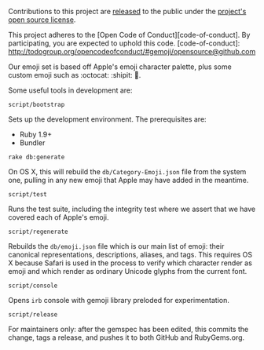 Contributions to this project are [released](https://help.github.com/articles/github-terms-of-service/#6-contributions-under-repository-license) to the public under the [project's open source license](LICENSE).

This project adheres to the [Open Code of Conduct][code-of-conduct]. By participating, you are expected to uphold this code.
[code-of-conduct]: http://todogroup.org/opencodeofconduct/#gemoji/opensource@github.com

Our emoji set is based off Apple's emoji character palette, plus some custom
emoji such as :octocat: :shipit: :metal:.

Some useful tools in development are:

```
script/bootstrap
```

Sets up the development environment. The prerequisites are:

* Ruby 1.9+
* Bundler

```
rake db:generate
```

On OS X, this will rebuild the `db/Category-Emoji.json` file from the system
one, pulling in any new emoji that Apple may have added in the meantime.

```
script/test
```

Runs the test suite, including the integrity test where we assert that we have
covered each of Apple's emoji.

```
script/regenerate
```

Rebuilds the `db/emoji.json` file which is our main list of emoji: their
canonical representations, descriptions, aliases, and tags. This requires OS X
because Safari is used in the process to verify which character render as emoji
and which render as ordinary Unicode glyphs from the current font.

```
script/console
```

Opens `irb` console with gemoji library preloded for experimentation.

```
script/release
```

For maintainers only: after the gemspec has been edited, this commits the
change, tags a release, and pushes it to both GitHub and RubyGems.org.
